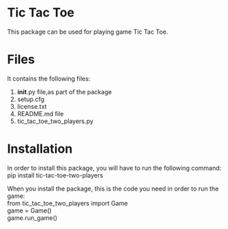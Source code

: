 # Tic Tac Toe

This package can be used for playing game Tic Tac Toe.

# Files

It contains the following files:<br/>
1. __init__.py file,as part of the package<br/>
2. setup.cfg<br/>
3. license.txt<br/>
4. README.md file<br/>
5. tic_tac_toe_two_players.py<br/>


# Installation

In order to install this package, you will have to run the following command:<br/>
pip install tic-tac-toe-two-players<br/>

When you install the package, this is the code you need in order to run the game: <br/>
from tic_tac_toe_two_players import Game<br/>
game = Game()<br/>
game.run_game()<br/>
